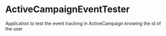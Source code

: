 # ActiveCampaignEventTester
Application to test the event tracking in ActiveCampaign knowing the id of the user
